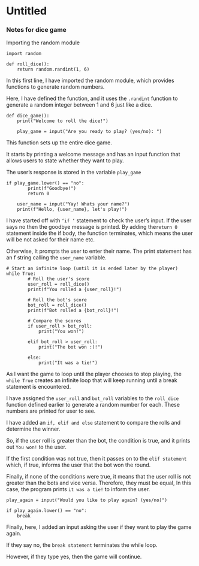 # Untitled

### Notes for dice game

Importing the random module

```
import random

def roll_dice():
    return random.randint(1, 6)
```

In this first line,  I have imported the random module, which provides functions to generate random numbers.

Here, I have defined the function, and it uses the `.randint` function to generate a random integer  between 1 and 6 just like a dice. 

```
def dice_game():
    print("Welcome to roll the dice!")

    play_game = input("Are you ready to play? (yes/no): ")
```

This function sets up the entire dice game. 

It starts by printing a welcome message and has an input function that allows users to state whether they want to play.

 The user’s response is stored in the variable `play_game`

```
if play_game.lower() == "no":
        print(f"Goodbye!")
        return 0

    user_name = input("Yay! Whats your name?")
    print(f"Hello, {user_name}, let's play!")

```

 I have started off with `‘if ‘` statement to check the user’s input. If the user says no then the goodbye message is printed. By adding the`return 0` statement inside the if body, the function terminates, which means the user will be not asked for their name etc.

Otherwise, It  prompts the user to enter their name. The print statement has an f string calling the `user_name` variable.

```
# Start an infinite loop (until it is ended later by the player)
while True:
        # Roll the user's score
        user_roll = roll_dice()
        print(f"You rolled a {user_roll}!")

        # Roll the bot's score
        bot_roll = roll_dice()
        print(f"Bot rolled a {bot_roll}!")

        # Compare the scores
        if user_roll > bot_roll:
            print("You won!")

        elif bot_roll > user_roll:
            print("The bot won :(!")

        else:
            print("It was a tie!")
```

As I want the game to loop until the player chooses to stop playing, the `while True` creates an infinite loop that will keep running until a break statement is encountered. 

I have assigned the `user_roll` and `bot_roll` variables to the `roll_dice` function defined earlier to generate a random number for each. These numbers are printed for user to see.

I have added an `if, elif and else` statement to compare the rolls and determine the winner. 

So, if the user roll is greater than the bot, the condition is true, and it prints out `You won!` to the user.  

If the first condition was not true, then it passes on to the `elif statement` which, if true, informs the user that the bot won the round. 

Finally, if none of the conditions were true, it means that the user roll is not greater than the bots and vice versa. Therefore, they must be equal, In this case, the program prints `it was a tie!` to inform the user. 

```
play_again = input("Would you like to play again? (yes/no)")

if play_again.lower() == "no":
    break
```

Finally, here, I added an input asking the user if they want to play the game again. 

If they say no, the `break statement` terminates the while loop. 

However, if they type yes, then the game will continue.